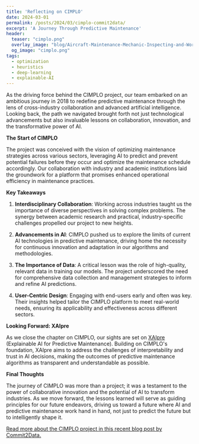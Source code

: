 ```yaml
---
title: 'Reflecting on CIMPLO'
date: 2024-03-01
permalink: /posts/2024/03/cimplo-commit2data/
excerpt: 'A Journey Through Predictive Maintenance'
header:
  teaser: "cimplo.png"
  overlay_image: "blog/Aircraft-Maintenance-Mechanic-Inspecting-and-Working-on-Airplane-Jet-Engine-in-Hangar-1.png"
  og_image: "cimplo.png"
tags:
  - optimization
  - heuristics
  - deep-learning
  - explainable-AI
---
```



As the driving force behind the CIMPLO project, our team embarked on an ambitious journey in 2018 to redefine predictive maintenance through the lens of cross-industry collaboration and advanced artificial intelligence. Looking back, the path we navigated brought forth not just technological advancements but also invaluable lessons on collaboration, innovation, and the transformative power of AI.

**The Start of CIMPLO**

The project was conceived with the vision of optimizing maintenance strategies across various sectors, leveraging AI to predict and prevent potential failures before they occur and optimize the maintenance schedule accordingly. Our collaboration with industry and academic institutions laid the groundwork for a platform that promises enhanced operational efficiency in maintenance practices.

**Key Takeaways**

1. **Interdisciplinary Collaboration**: Working across industries taught us the importance of diverse perspectives in solving complex problems. The synergy between academic research and practical, industry-specific challenges propelled our project to new heights.

2. **Advancements in AI**: CIMPLO pushed us to explore the limits of current AI technologies in predictive maintenance, driving home the necessity for continuous innovation and adaptation in our algorithms and methodologies.

3. **The Importance of Data**: A critical lesson was the role of high-quality, relevant data in training our models. The project underscored the need for comprehensive data collection and management strategies to inform and refine AI predictions.

4. **User-Centric Design**: Engaging with end-users early and often was key. Their insights helped tailor the CIMPLO platform to meet real-world needs, ensuring its applicability and effectiveness across different sectors.

**Looking Forward: XAIpre**

As we close the chapter on CIMPLO, our sights are set on [XAIpre](https://xaipre.leidenuniv.nl/) (Explainable AI for Predictive Maintenance). Building on CIMPLO's foundation, XAIpre aims to address the challenges of interpretability and trust in AI decisions, making the outcomes of predictive maintenance algorithms as transparent and understandable as possible.

**Final Thoughts**

The journey of CIMPLO was more than a project; it was a testament to the power of collaborative innovation and the potential of AI to transform industries. As we move forward, the lessons learned will serve as guiding principles for our future endeavors, driving us toward a future where AI and predictive maintenance work hand in hand, not just to predict the future but to intelligently shape it.

[Read more about the CIMPLO project in this recent blog post by Commit2Data.](https://commit2data.nl/en/news/cimplo-cross-industry-predictive-maintenance-optimization-platform)
